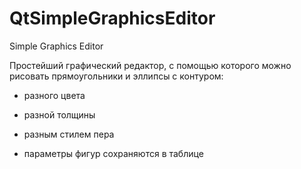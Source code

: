 # QtSimpleGraphicsEditor
Simple Graphics Editor

Простейший графический редактор, с помощью которого можно рисовать прямоугольники и эллипсы с контуром:

- разного цвета
- разной толщины
- разным стилем пера

- параметры фигур сохраняются в таблице

